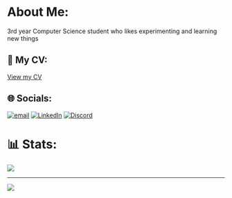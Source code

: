 # About Me:
3rd year Computer Science student who likes experimenting and learning new things

## 📝 My CV:
[View my CV]([CV_Barnard_Fourie.pdf](https://drive.google.com/file/d/1WFIkKDtlSO0R2lbn0WHvvk29LWQxdo6u/view?usp=drive_link))

## 🌐 Socials:
[![email](https://img.shields.io/badge/Email-D14836?logo=gmail&logoColor=white)](mailto:barnardfourie15@gmail.com)  [![LinkedIn](https://img.shields.io/badge/LinkedIn-%230077B5.svg?logo=linkedin&logoColor=white)](https://linkedin.com/in/barnard-fourie)  [![Discord](https://img.shields.io/badge/Discord-%237289DA.svg?logo=discord&logoColor=white)](https://discord.gg/cheesehutt)
# 📊 Stats:
<!-- ![](https://github-readme-stats.vercel.app/api?username=BarnardF&theme=dark&hide_border=false&include_all_commits=false&count_private=false) -->
![](https://nirzak-streak-stats.vercel.app/?user=BarnardF&theme=dark&hide_border=false)<br/>


---
[![](https://visitcount.itsvg.in/api?id=BarnardF&icon=0&color=0)](https://visitcount.itsvg.in)

<!-- Proudly created with GPRM ( https://gprm.itsvg.in ) -->


